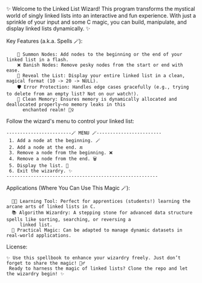 ✨ Welcome to the Linked List Wizard! This program transforms the mystical world of singly linked lists into an interactive and fun experience. With just a sprinkle of your input and some C magic, you can build, manipulate, and display linked lists dynamically. ✨

Key Features (a.k.a. Spells 🪄):

        📜 Summon Nodes: Add nodes to the beginning or the end of your linked list in a flash.
        ❌ Banish Nodes: Remove pesky nodes from the start or end with ease.
        👀 Reveal the List: Display your entire linked list in a clean, magical format (10 -> 20 -> NULL).
        🛡️ Error Protection: Handles edge cases gracefully (e.g., trying to delete from an empty list? Not on our watch!).
        🧹 Clean Memory: Ensures memory is dynamically allocated and deallocated properly—no memory leaks in this 
          enchanted realm! 🧙‍♀️


Follow the wizard's menu to control your linked list:


    ------------------------🪄 MENU 🪄------------------------
     1. Add a node at the beginning. 🪄
     2. Add a node at the end. 🔚
     3. Remove a node from the beginning. ❌
     4. Remove a node from the end. 🗑️
     5. Display the list. 👀
     6. Exit the wizardry. ✨
    --------------------------------------------------------


Applications (Where You Can Use This Magic 🪄):

      🧑‍🎓 Learning Tool: Perfect for apprentices (students!) learning the arcane arts of linked lists in C.
      📚 Algorithm Wizardry: A stepping stone for advanced data structure spells like sorting, searching, or reversing a 
         linked list.
      🔧 Practical Magic: Can be adapted to manage dynamic datasets in real-world applications.

License:

    ✨ Use this spellbook to enhance your wizardry freely. Just don’t forget to share the magic! 🧙‍♂️
     Ready to harness the magic of linked lists? Clone the repo and let the wizardry begin! ✨
